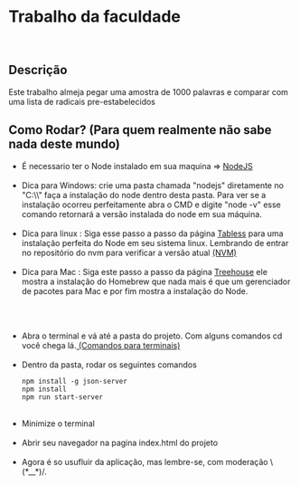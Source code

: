 <h1>Trabalho da faculdade</h1>

</br>

<h2>Descrição</h2>

<p>Este trabalho almeja pegar uma amostra de 1000 palavras e comparar com uma lista de radicais pre-estabelecidos</p>

<h2>Como Rodar? (Para quem realmente não sabe nada deste mundo) </h2>

<ul>

  <li>É necessario ter o Node instalado em sua maquina => <a href="https://nodejs.org/en/" target="_blank">NodeJS</a></li>
  </br>
  <li>Dica para Windows: crie uma pasta chamada "nodejs"  diretamente no  "C:\\" faça a instalação do node dentro desta pasta. Para ver se a instalação ocorreu perfeitamente abra o CMD e digite "node -v" esse comando retornará a versão instalada do node em sua máquina.</li>
  </br>
  <li>Dica para linux : Siga esse passo a passo  da página <a href="https://tableless.com.br/como-instalar-node-js-no-linux-corretamente-ubuntu-debian-elementary-os/" target="_blank">Tabless</a> para uma instalação perfeita do Node em seu sistema linux. Lembrando de  entrar no repositório do nvm para verificar a versão atual <a href="https://github.com/creationix/nvm" target="_blank">(NVM)</a></li>
  </br>
  <li>Dica para Mac : Siga este passo a passo da página <a href="http://blog.teamtreehouse.com/install-node-js-npm-mac" target="_blank">Treehouse</a> ele mostra  a instalação do Homebrew que nada mais é que um gerenciador de pacotes para Mac e por fim mostra  a instalação do Node.</li>

</ul>
</br>
</br>
<ul>
  <li>Abra o terminal e vá até a pasta do projeto. Com alguns comandos cd você chega lá.<a href="https://www.linux.ime.usp.br/~lucasmmg/livecd/documentacao/documentos/terminal/Terminal_basico.html" target="_blank"> (Comandos para terminais)</a>
  </li>
  </br>
  <li>Dentro da pasta, rodar os seguintes comandos</li>
  
  ```
  npm install -g json-server
  npm install 
  npm run start-server
  
  ```
  </br>
  <li>Minimize o terminal</li>
  </br>
  <li>Abrir seu navegador na pagina index.html do projeto</li>
  </br>
  <li>Agora é so usufluir da aplicação, mas lembre-se, com moderação \(*__*)/.</li>
</ul>
